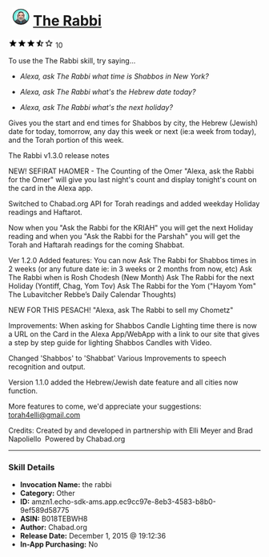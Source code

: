 # &nbsp;<img src="skill_icon" alt="The Rabbi icon" width="36"> [The Rabbi](http://alexa.amazon.com/#skills/amzn1.echo-sdk-ams.app.ec9cc97e-8eb3-4583-b8b0-9ef589d58775)
![3.9 stars](../../images/ic_star_black_18dp_1x.png)![3.9 stars](../../images/ic_star_black_18dp_1x.png)![3.9 stars](../../images/ic_star_black_18dp_1x.png)![3.9 stars](../../images/ic_star_half_black_18dp_1x.png)![3.9 stars](../../images/ic_star_border_black_18dp_1x.png) 10

To use the The Rabbi skill, try saying...

* *Alexa, ask The Rabbi what time is Shabbos in New York?*

* *Alexa, ask The Rabbi what's the Hebrew date today?*

* *Alexa, ask The Rabbi what's the next holiday?*

Gives you the start and end times for Shabbos by city, the Hebrew (Jewish) date for today, tomorrow, any day this week or next (ie:a week from today), and the Torah portion of this week.

The Rabbi v1.3.0 release notes

NEW! SEFIRAT HAOMER - The Counting of the Omer
"Alexa, ask the Rabbi for the Omer" will give you last night's count and display tonight's count on the card in the Alexa app.

Switched to Chabad.org API for Torah readings and added weekday Holiday readings and Haftarot.

Now when you "Ask the Rabbi for the KRIAH" you will get the next Holiday reading and when you "Ask the Rabbi for the Parshah" you will get the Torah and Haftarah readings for the coming Shabbat.

Ver 1.2.0
Added features:
You can now
	Ask The Rabbi for Shabbos times in 2 weeks (or any future date ie: in 3 weeks or 2 months from now, etc)
	Ask The Rabbi when is Rosh Chodesh (New Month)
	Ask The Rabbi for the next Holiday (Yontiff, Chag, Yom Tov)
	Ask The Rabbi for the Yom ("Hayom Yom" The Lubavitcher Rebbe’s Daily Calendar Thoughts)

NEW FOR THIS PESACH!
	"Alexa, ask The Rabbi to sell my Chometz"

Improvements:
When asking for Shabbos Candle Lighting time there is now a URL on the Card in the Alexa App/WebApp with a link to our site that gives a step by step guide for lighting Shabbos Candles with Video.

Changed 'Shabbos' to 'Shabbat'
Various Improvements to speech recognition and output.

Version 1.1.0 added the Hebrew/Jewish date feature and all cities now function. 

More features to come, we'd appreciate your suggestions: torah4elli@gmail.com

Credits:
Created by and developed in partnership with Elli Meyer and Brad Napoliello 
Powered by Chabad.org

***

### Skill Details

* **Invocation Name:** the rabbi
* **Category:** Other
* **ID:** amzn1.echo-sdk-ams.app.ec9cc97e-8eb3-4583-b8b0-9ef589d58775
* **ASIN:** B018TEBWH8
* **Author:** Chabad.org
* **Release Date:** December 1, 2015 @ 19:12:36
* **In-App Purchasing:** No
